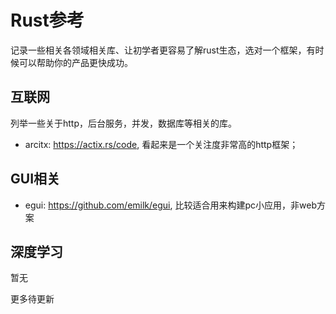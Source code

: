 # Rust参考

记录一些相关各领域相关库、让初学者更容易了解rust生态，选对一个框架，有时候可以帮助你的产品更快成功。



## 互联网

列举一些关于http，后台服务，并发，数据库等相关的库。

- arcitx: https://actix.rs/code, 看起来是一个关注度非常高的http框架；


## GUI相关

- egui: https://github.com/emilk/egui, 比较适合用来构建pc小应用，非web方案


## 深度学习

暂无


更多待更新